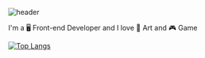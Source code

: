 ![header](https://capsule-render.vercel.app/api?type=waving&color=auto&height=300&section=header&text=KIM%20HAYEON&fontSize=90&animation=twinkling&fontAlignY=50)

 I'm a 🖥️ Front-end Developer and I love 🎨 Art and 🎮 Game

[![Top Langs](https://github-readme-stats.vercel.app/api/top-langs/?username=myama-ame&layout=compact)](https://github.com/myama-ame/github-readme-stats)


